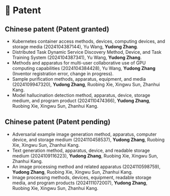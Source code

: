 # 🔧 Patent

## Chinese patent (Patent granted)
- Kubernetes container access methods, devices, computing devices, and storage media (2024104387144), Yu Wang, **Yudong Zhang**.
- Distributed Task Dynamic Service Discovery Method, Device, and Task Training System (2024104387341), Yu Wang, **Yudong Zhang**.
- Methods and apparatus for multi-user collaborative use of GPU computing capabilities (2024104384428), Yu Wang, **Yudong Zhang** (Inventor registration error, change in progress).
- Sample purification methods, apparatus, equipment, and media (2024109947320), **Yudong Zhang**, Ruobing Xie, Xingwu Sun, Zhanhui Kang.
- Model hallucination detection method, apparatus, device, storage medium, and program product (2024110474366), **Yudong Zhang**, Ruobing Xie, Xingwu Sun, Zhanhui Kang.

## Chinese patent (Patent pending)
- Adversarial example image generation method, apparatus, computer device, and storage medium (2024110458537), **Yudong Zhang**, Ruobing Xie, Xingwu Sun, Zhanhui Kang.
- Text generation method, apparatus, device, and readable storage medium (2024109116223), **Yudong Zhang**, Ruobing Xie, Xingwu Sun, Zhanhui Kang.
- An image processing method and related apparatus (2024110598759), **Yudong Zhang**, Ruobing Xie, Xingwu Sun, Zhanhui Kang.
- Image processing methods, devices, equipment, readable storage media, and program products (2024111072007), **Yudong Zhang**, Ruobing Xie, Xingwu Sun, Zhanhui Kang.
